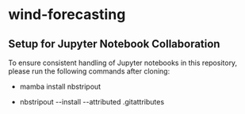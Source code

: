 # wind-forecasting

## Setup for Jupyter Notebook Collaboration
To ensure consistent handling of Jupyter notebooks in this repository, please run the following commands after cloning:

- mamba install nbstripout

- nbstripout --install --attributed .gitattributes